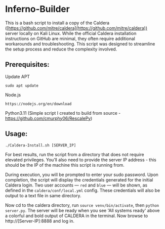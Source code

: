 # Inferno-Builder

This is a bash script to install a copy of the Caldera ([https://github.com/mitre/caldera](https://github.com/mitre/caldera)) server locally on Kali Linux. While the official Caldera installation instructions on GitHub are minimal, they often require additional workarounds and troubleshooting. This script was designed to streamline the setup process and reduce the complexity involved.

## Prerequisites:

Update APT 

```
sudo apt update
```

Node.js

```
https://nodejs.org/en/download
```

Python3.11 (Simple script I created to build  from source - https://github.com/cmurphy06/RescalePy)

## Usage:
```
./Caldera-Install.sh [SERVER_IP]
```
For best results, run the script from a directory that does not require elevated privileges. You’ll also need to provide the server IP address - this should be the IP of the machine this script is running from.



During execution, you will be prompted to enter your sudo password. Upon completion, the script will display the credentials generated for the initial Caldera login. Two user accounts — `red` and `blue` — will be shown, as defined in the `caldera/conf/local.yml` config. These credentials will also be output to a text file in same directory.

Now cd to the caldera directory, run `source venv/bin/activate`, then `python server.py`. The server will be ready when you see 'All systems ready' above a colorful and bold output of CALDERA in the terminal. Now browse to http://[Server-IP]:8888 and log in.
